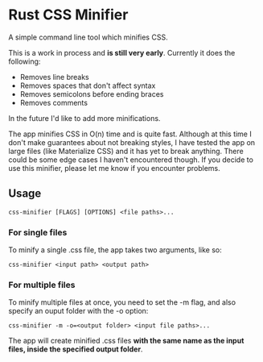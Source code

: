 # Rust CSS Minifier

A simple command line tool which minifies CSS.

This is a work in process and **is still very early**. Currently it does the
following:

* Removes line breaks
* Removes spaces that don't affect syntax
* Removes semicolons before ending braces
* Removes comments

In the future I'd like to add more minifications.

The app minifies CSS in O(n) time and is quite fast. Although at this time 
I don't make guarantees about not breaking styles, I have tested the app on large
files (like Materialize CSS) and it has yet to break anything. There could be
some edge cases I haven't encountered though. If you decide
to use this minifier, please let me know if you encounter problems.

## Usage
```
css-minifier [FLAGS] [OPTIONS] <file paths>...
```

### For single files

To minify a single .css file, the app takes two arguments, like so:

```css-minifier <input path> <output path>```

### For multiple files

To minify multiple files at once, you need to set the -m flag, and also
specify an ouput folder with the -o option:

```css-minifier -m -o=<output folder> <input file paths>...```

The app will create minified .css files **with the same name as the input files,
inside the specified output folder**.

